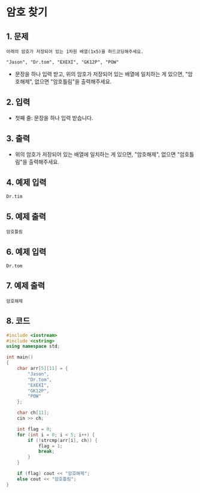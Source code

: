 # 암호 찾기 #

## 1. 문제
```
아래의 암호가 저장되어 있는 1차원 배열(1x5)을 하드코딩해주세요.

"Jason", "Dr.tom", "EXEXI", "GK12P", "POW"
```

- 문장을 하나 입력 받고, 위의 암호가 저장되어 있는 배열에 일치하는 게 있으면, "암호해제", 없으면 "암호틀림"을 출력해주세요.

## 2. 입력
- 첫째 줄: 문장을 하나 입력 받습니다.

## 3. 출력
- 위의 암호가 저장되어 있는 배열에 일치하는 게 있으면, "암호해제", 없으면 "암호틀림"을 출력해주세요.

## 4. 예제 입력
```
Dr.tim
```

## 5. 예제 출력
```
암호틀림
```

## 6. 예제 입력

```
Dr.tom
```

## 7. 예제 출력

```
암호해제
```

## 8. 코드

```c++
#include <iostream>
#include <cstring>
using namespace std;

int main()
{
    char arr[5][11] = {
        "Jason",
        "Dr.tom",
        "EXEXI",
        "GK12P",
        "POW"
    };

    char ch[11];
    cin >> ch;

    int flag = 0;
    for (int i = 0; i < 5; i++) {
        if (!strcmp(arr[i], ch)) {
            flag = 1;
            break;
        }
    }

    if (flag) cout << "암호해제";
    else cout << "암호틀림";
}
```
